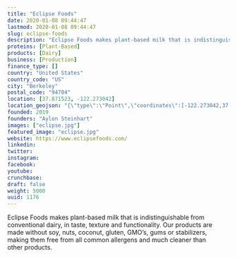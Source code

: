```yaml
---
title: "Eclipse Foods"
date: 2020-01-08 09:44:47
lastmod: 2020-01-08 09:44:47
slug: eclipse-foods
description: "Eclipse Foods makes plant-based milk that is indistinguishable from conventional dairy, in taste, texture and functionality. Our products are made without soy, nuts, coconut, gluten, GMO’s, gums or stabilizers, making them free from all common allergens and much cleaner than other products."
proteins: [Plant-Based]
products: [Dairy]
business: [Production]
finance_type: []
country: "United States"
country_code: "US"
city: "Berkeley"
postal_code: "94704"
location: [37.871523, -122.273042]
location_geojson: "{\"type\":\"Point\",\"coordinates\":[-122.273042,37.871523]}"
founded: 2019
founders: "Aylon Steinhart"
images: ["eclipse.jpg"]
featured_image: "eclipse.jpg"
website: https://www.eclipsefoods.com/
linkedin: 
twitter: 
instagram: 
facebook: 
youtube: 
crunchbase: 
draft: false
weight: 5000
uuid: 1176
---
```

Eclipse Foods makes plant-based milk that is indistinguishable from conventional dairy, in taste, texture and functionality. Our products are made without soy, nuts, coconut, gluten, GMO’s, gums or stabilizers, making them free from all common allergens and much cleaner than other products.
